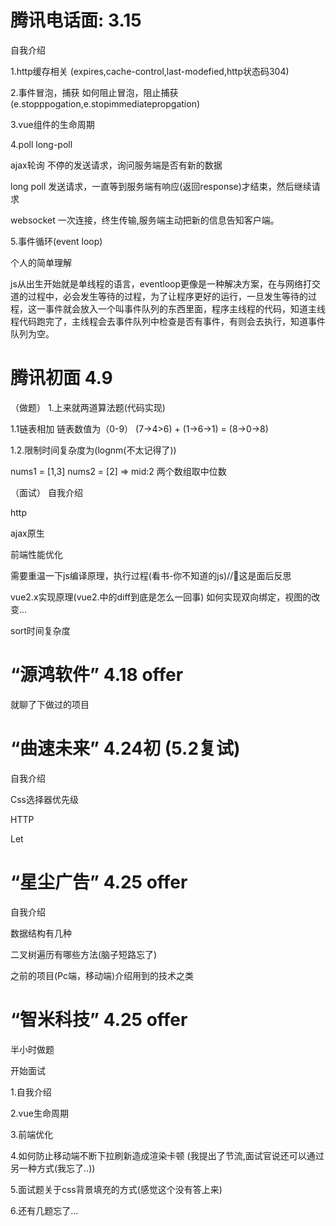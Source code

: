 # 腾讯电话面: 3.15
自我介绍

1.http缓存相关
(expires,cache-control,last-modefied,http状态码304)

2.事件冒泡，捕获
如何阻止冒泡，阻止捕获(e.stopppogation,e.stopimmediatepropgation)

3.vue组件的生命周期

4.poll long-poll

ajax轮询 不停的发送请求，询问服务端是否有新的数据

long poll 发送请求，一直等到服务端有响应(返回response)才结束，然后继续请求

websocket 一次连接，终生传输,服务端主动把新的信息告知客户端。


5.事件循环(event loop)

个人的简单理解

js从出生开始就是单线程的语言，eventloop更像是一种解决方案，在与网络打交道的过程中，必会发生等待的过程，为了让程序更好的运行，一旦发生等待的过程，这一事件就会放入一个叫事件队列的东西里面，程序主线程的代码，知道主线程代码跑完了，主线程会去事件队列中检查是否有事件，有则会去执行，知道事件队列为空。


# 腾讯初面 4.9
（做题）
1.上来就两道算法题(代码实现)

1.1链表相加
链表数值为（0-9）
(7->4>6) + (1->6->1) = (8->0->8)

1.2.限制时间复杂度为(lognm(不太记得了))

nums1 = [1,3] nums2 = [2] => mid:2 两个数组取中位数

（面试）
自我介绍

http

ajax原生

前端性能优化

需要重温一下js编译原理，执行过程(看书-你不知道的js)//这是面后反思

vue2.x实现原理(vue2.中的diff到底是怎么一回事)
如何实现双向绑定，视图的改变…

sort时间复杂度

# “源鸿软件” 4.18 offer 
就聊了下做过的项目


# “曲速未来” 4.24初 (5.2复试)
自我介绍

Css选择器优先级

HTTP 

Let


# “星尘广告” 4.25 offer
自我介绍

数据结构有几种

二叉树遍历有哪些方法(脑子短路忘了)

之前的项目(Pc端，移动端)介绍用到的技术之类


# “智米科技” 4.25 offer
半小时做题

开始面试

1.自我介绍

2.vue生命周期

3.前端优化

4.如何防止移动端不断下拉刷新造成渲染卡顿
(我提出了节流,面试官说还可以通过另一种方式(我忘了..))

5.面试题关于css背景填充的方式(感觉这个没有答上来)

6.还有几题忘了...